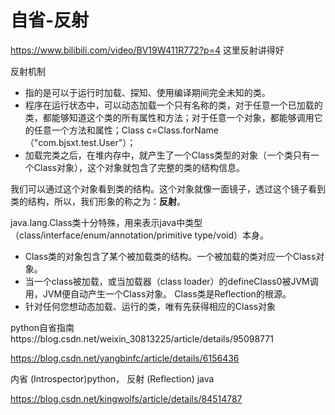 





# 自省-反射

https://www.bilibili.com/video/BV19W411R772?p=4 这里反射讲得好

反射机制
- 指的是可以于运行时加载、探知、使用编译期间完全未知的类。
- 程序在运行状态中，可以动态加载一个只有名称的类，对于任意一个已加载的类，都能够知道这个类的所有属性和方法；对于任意一个对象，都能够调用它的任意一个方法和属性；Class c=Class.forName（"com.bjsxt.test.User"）；
- 加载完类之后，在堆内存中，就产生了一个Class类型的对象（一个类只有一个Class对象），这个对象就包含了完整的类的结构信息。

我们可以通过这个对象看到类的结构。这个对象就像一面镜子，透过这个镜子看到类的结构，所以，我们形象的称之为：**反射**。


java.lang.Class类十分特殊，用来表示java中类型
（class/interface/enum/annotation/primitive type/void）本身。
- Class类的对象包含了某个被加载类的结构。一个被加载的类对应一个Class对象。
- 当一个class被加载，或当加载器（class loader）的defineClass0被JVM调用，JVM便自动产生一个Class对象。
Class类是Reflection的根源。
- 针对任何您想动态加载、运行的类，唯有先获得相应的Class对象



python自省指南https://blog.csdn.net/weixin_30813225/article/details/95098771









https://blog.csdn.net/yangbinfc/article/details/6156436


内省 (Introspector)python，
反射 (Reflection) java


https://blog.csdn.net/kingwolfs/article/details/84514787



















